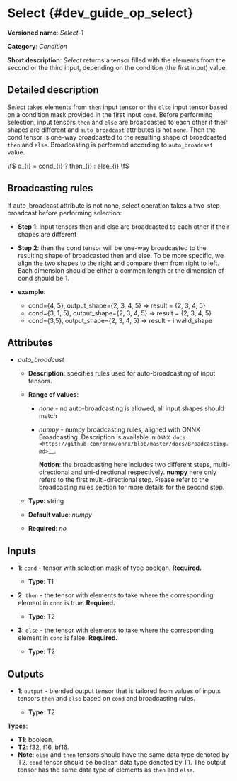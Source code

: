 # Select {#dev_guide_op_select}

**Versioned name**: *Select-1*

**Category**: *Condition*

**Short description**: *Select* returns a tensor filled with the
elements from the second or the third input, depending on the
condition (the first input) value.

## Detailed description

*Select* takes elements from ``then`` input tensor or the ``else`` input tensor
based on a condition mask provided in the first input ``cond``. Before
performing selection, input tensors ``then`` and ``else`` are broadcasted to
each other if their shapes are different and ``auto_broadcast`` attributes is
not ``none``. Then the cond tensor is one-way broadcasted to the resulting shape
of broadcasted ``then`` and ``else``. Broadcasting is performed according to
``auto_broadcast`` value.

\f$ o_{i} = cond_{i} ? then_{i} : else_{i} \f$

## Broadcasting rules

If auto_broadcast attribute is not none, select operation takes a
two-step broadcast before performing selection:

* **Step 1**: input tensors then and else are broadcasted to each other
  if their shapes are different

* **Step 2**: then the cond tensor will be one-way broadcasted to the
  resulting shape of broadcasted then and else. To be more specific, we
  align the two shapes to the right and compare them from right to left.
  Each dimension should be either a common length or the dimension of
  cond should be 1.

* **example**:

  * cond={4, 5}, output_shape={2, 3, 4, 5} => result = {2, 3, 4, 5}
  * cond={3, 1, 5}, output_shape={2, 3, 4, 5} => result = {2, 3, 4, 5}
  * cond={3,5}, output_shape={2, 3, 4, 5} => result = invalid_shape

## Attributes

* *auto_broadcast*

  * **Description**: specifies rules used for auto-broadcasting of input
    tensors.
  * **Range of values**:

    * *none* - no auto-broadcasting is allowed, all input shapes should match
    * *numpy* - numpy broadcasting rules, aligned with ONNX Broadcasting.
      Description is available in `ONNX docs
      <https://github.com/onnx/onnx/blob/master/docs/Broadcasting.md>`__.

      **Notion**: the broadcasting here includes two different steps,
      multi-directional and uni-directional respectively. **numpy** here
      only refers to the first multi-directional step. Please refer to
      the broadcasting rules section for more details for the second step.

  * **Type**: string
  * **Default value**: *numpy*
  * **Required**: *no*

## Inputs

* **1**: ``cond`` - tensor with selection mask of type boolean. **Required.**

  * **Type**: T1

* **2**: ``then`` - the tensor with elements to take where the corresponding
  element in ``cond`` is true. **Required.**

  * **Type**: T2

* **3**: ``else`` - the tensor with elements to take where the corresponding
  element in ``cond`` is false. **Required.**

  * **Type**: T2

## Outputs

* **1**: ``output`` - blended output tensor that is tailored from values of
  inputs tensors ``then`` and ``else`` based on ``cond`` and broadcasting rules.

  * **Type**: T2

**Types**:

* **T1**: boolean.
* **T2**: f32, f16, bf16.
* **Note**: ``else`` and ``then`` tensors should have the same data type
  denoted by T2. ``cond`` tensor should be boolean data type denoted by
  T1. The output tensor has the same data type of elements as ``then`` and
  ``else``.
